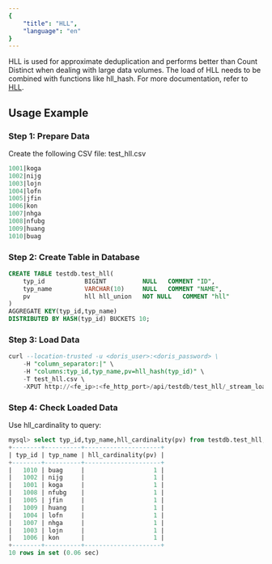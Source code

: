 ```yaml
---
{
    "title": "HLL",
    "language": "en"
}
---
```


HLL is used for approximate deduplication and performs better than Count Distinct when dealing with large data volumes. The load of HLL needs to be combined with functions like hll_hash. For more documentation, refer to [HLL](../../../sql-manual/basic-element/sql-data-types/aggregate/HLL).

## Usage Example

### Step 1: Prepare Data

Create the following CSV file: test_hll.csv

```sql
1001|koga
1002|nijg
1003|lojn
1004|lofn
1005|jfin
1006|kon
1007|nhga
1008|nfubg
1009|huang
1010|buag
```

### Step 2: Create Table in Database

```sql
CREATE TABLE testdb.test_hll(
    typ_id           BIGINT          NULL   COMMENT "ID",
    typ_name         VARCHAR(10)     NULL   COMMENT "NAME",
    pv               hll hll_union   NOT NULL   COMMENT "hll"
)
AGGREGATE KEY(typ_id,typ_name)
DISTRIBUTED BY HASH(typ_id) BUCKETS 10;
```

### Step 3: Load Data

```sql
curl --location-trusted -u <doris_user>:<doris_password> \
    -H "column_separator:|" \
    -H "columns:typ_id,typ_name,pv=hll_hash(typ_id)" \
    -T test_hll.csv \
    -XPUT http://<fe_ip>:<fe_http_port>/api/testdb/test_hll/_stream_load
```

### Step 4: Check Loaded Data

Use hll_cardinality to query:

```sql
mysql> select typ_id,typ_name,hll_cardinality(pv) from testdb.test_hll;
+--------+----------+---------------------+
| typ_id | typ_name | hll_cardinality(pv) |
+--------+----------+---------------------+
|   1010 | buag     |                   1 |
|   1002 | nijg     |                   1 |
|   1001 | koga     |                   1 |
|   1008 | nfubg    |                   1 |
|   1005 | jfin     |                   1 |
|   1009 | huang    |                   1 |
|   1004 | lofn     |                   1 |
|   1007 | nhga     |                   1 |
|   1003 | lojn     |                   1 |
|   1006 | kon      |                   1 |
+--------+----------+---------------------+
10 rows in set (0.06 sec)